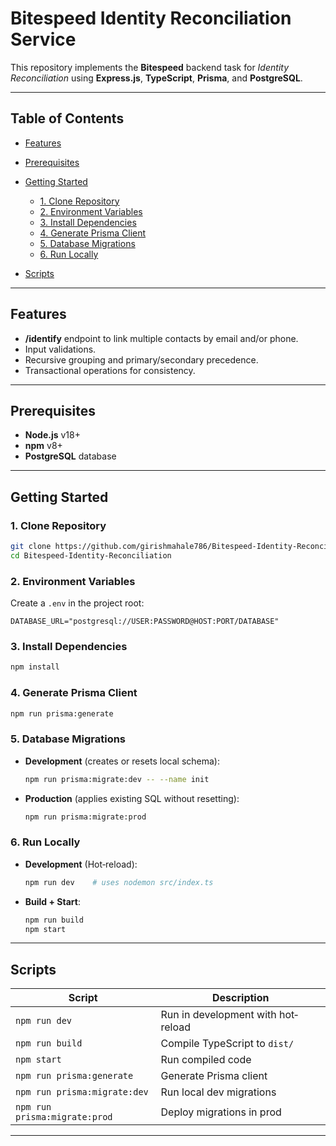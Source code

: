# Bitespeed Identity Reconciliation Service

This repository implements the **Bitespeed** backend task for *Identity Reconciliation* using **Express.js**, **TypeScript**, **Prisma**, and **PostgreSQL**.

---

## Table of Contents

* [Features](#features)

* [Prerequisites](#prerequisites)

* [Getting Started](#getting-started)
  * [1. Clone Repository](#1-clone-repository)
  * [2. Environment Variables](#2-environment-variables)
  * [3. Install Dependencies](#3-install-dependencies)
  * [4. Generate Prisma Client](#4-generate-prisma-client)
  * [5. Database Migrations](#5-database-migrations)
  * [6. Run Locally](#6-run-locally)

* [Scripts](#scripts)

---

## Features

* **/identify** endpoint to link multiple contacts by email and/or phone.
* Input validations.
* Recursive grouping and primary/secondary precedence.
* Transactional operations for consistency.

---

## Prerequisites

* **Node.js** v18+
* **npm** v8+
* **PostgreSQL** database

---

## Getting Started

### 1. Clone Repository

```bash
git clone https://github.com/girishmahale786/Bitespeed-Identity-Reconciliation.git
cd Bitespeed-Identity-Reconciliation
```

### 2. Environment Variables

Create a `.env` in the project root:

```env
DATABASE_URL="postgresql://USER:PASSWORD@HOST:PORT/DATABASE"
```

### 3. Install Dependencies

````bash
npm install
````

### 4. Generate Prisma Client
```bash
npm run prisma:generate
````

### 5. Database Migrations

* **Development** (creates or resets local schema):

  ```bash
  npm run prisma:migrate:dev -- --name init
  ```
* **Production** (applies existing SQL without resetting):

  ```bash
  npm run prisma:migrate:prod
  ```

### 6. Run Locally

* **Development** (Hot‐reload):

  ```bash
  npm run dev    # uses nodemon src/index.ts
  ```
* **Build + Start**:

  ```bash
  npm run build
  npm start
  ```

---

## Scripts

| Script                        | Description                        |
| ----------------------------- | ---------------------------------- |
| `npm run dev`                 | Run in development with hot‐reload |
| `npm run build`               | Compile TypeScript to `dist/`      |
| `npm start`                   | Run compiled code                  |
| `npm run prisma:generate`     | Generate Prisma client             |
| `npm run prisma:migrate:dev`  | Run local dev migrations           |
| `npm run prisma:migrate:prod` | Deploy migrations in prod          |

---
